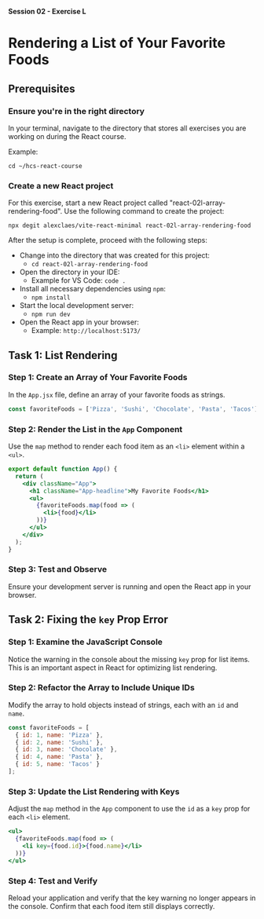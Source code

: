 **Session 02 - Exercise L**

# Rendering a List of Your Favorite Foods 

## Prerequisites

### Ensure you're in the right directory

In your terminal, navigate to the directory that stores all exercises you are working on during the React course.

Example:

```
cd ~/hcs-react-course
```

### Create a new React project

For this exercise, start a new React project called "react-02l-array-rendering-food". Use the following command to create the project:

```
npx degit alexclaes/vite-react-minimal react-02l-array-rendering-food
```

After the setup is complete, proceed with the following steps:

- Change into the directory that was created for this project:
    - `cd react-02l-array-rendering-food`
- Open the directory in your IDE:
    - Example for VS Code: `code .`
- Install all necessary dependencies using `npm`:
    - `npm install`
- Start the local development server:
    - `npm run dev`
- Open the React app in your browser:
    - Example: `http://localhost:5173/`

## Task 1: List Rendering

### Step 1: Create an Array of Your Favorite Foods

In the `App.jsx` file, define an array of your favorite foods as strings.

```jsx
const favoriteFoods = ['Pizza', 'Sushi', 'Chocolate', 'Pasta', 'Tacos'];
```

### Step 2: Render the List in the `App` Component

Use the `map` method to render each food item as an `<li>` element within a `<ul>`.

```jsx
export default function App() {
  return (
    <div className="App">
      <h1 className="App-headline">My Favorite Foods</h1>
      <ul>
        {favoriteFoods.map(food => (
          <li>{food}</li>
        ))}
      </ul>
    </div>
  );
}
```

### Step 3: Test and Observe

Ensure your development server is running and open the React app in your browser.

## Task 2: Fixing the `key` Prop Error

### Step 1: Examine the JavaScript Console

Notice the warning in the console about the missing `key` prop for list items. This is an important aspect in React for optimizing list rendering.

### Step 2: Refactor the Array to Include Unique IDs

Modify the array to hold objects instead of strings, each with an `id` and `name`.

```jsx
const favoriteFoods = [
  { id: 1, name: 'Pizza' },
  { id: 2, name: 'Sushi' },
  { id: 3, name: 'Chocolate' },
  { id: 4, name: 'Pasta' },
  { id: 5, name: 'Tacos' }
];
```

### Step 3: Update the List Rendering with Keys

Adjust the `map` method in the `App` component to use the `id` as a `key` prop for each `<li>` element.

```jsx
<ul>
  {favoriteFoods.map(food => (
    <li key={food.id}>{food.name}</li>
  ))}
</ul>
```

### Step 4: Test and Verify

Reload your application and verify that the key warning no longer appears in the console. Confirm that each food item still displays correctly.
